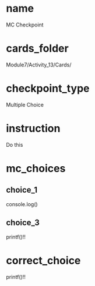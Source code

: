 # name
MC Checkpoint       

# cards_folder
Module7/Activity_13/Cards/

# checkpoint_type
Multiple Choice

# instruction
Do this     

# mc_choices

## choice_1
console.log()

## choice_3
printf()!!

# correct_choice
printf()!!